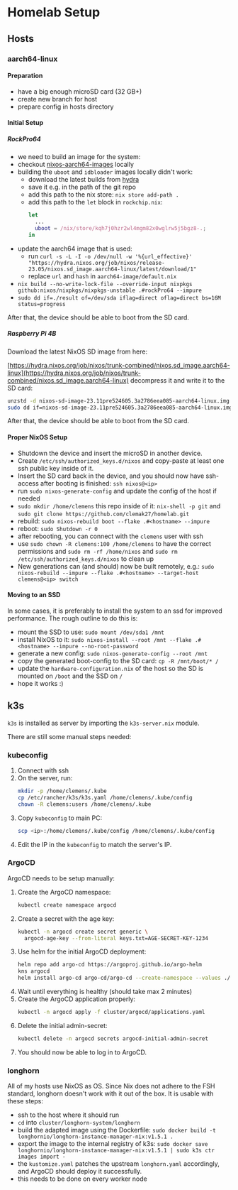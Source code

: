 # Homelab Setup

## Hosts

### aarch64-linux

<!-- markdownlint-disable-next-line -->
#### Preparation

- have a big enough microSD card (32 GB+)
- create new branch for host
- prepare config in hosts directory

#### Initial Setup

<!-- markdownlint-capture -->
<!-- markdownlint-disable MD031 -->

##### RockPro64

- we need to build an image for the system:
- checkout [nixos-aarch64-images](https://github.com/Mic92/nixos-aarch64-images)
  locally
- building the `uboot` and `idbloader` images locally didn't work:
  - download the latest builds from
    [hydra](https://hydra.nixos.org/job/nixpkgs/trunk/ubootRockPro64.aarch64-linux)
  - save it e.g. in the path of the git repo
  - add this path to the nix store: `nix store add-path .`
  - add this path to the `let` block in `rockchip.nix`:
    ```nix
    let
      ...
      uboot = /nix/store/kqh7j0hzr2wl4mgm82x0wglrw5j5bgz8-.;
    in
    ```
- update the aarch64 image that is used:
  - run
    `curl -s -L -I -o /dev/null -w '%{url_effective}' "https://hydra.nixos.org/job/nixos/release-23.05/nixos.sd_image.aarch64-linux/latest/download/1"`
  - replace `url` and `hash` in `aarch64-image/default.nix`
  <!-- markdownlint-disable-next-line -->
- `nix build --no-write-lock-file --override-input nixpkgs github:nixos/nixpkgs/nixpkgs-unstable .#rockPro64 --impure`
- `sudo dd if=./result of=/dev/sda iflag=direct oflag=direct bs=16M status=progress`

After that, the device should be able to boot from the SD card.

##### Raspberry Pi 4B

Download the latest NixOS SD image from here:

[https://hydra.nixos.org/job/nixos/trunk-combined/nixos.sd_image.aarch64-linux](https://hydra.nixos.org/job/nixos/trunk-combined/nixos.sd_image.aarch64-linux)
decompress it and write it to the SD card:

```sh
unzstd -d nixos-sd-image-23.11pre524605.3a2786eea085-aarch64-linux.img.zst
sudo dd if=nixos-sd-image-23.11pre524605.3a2786eea085-aarch64-linux.img of=/dev/sdX bs=4096 conv=fsync status=progress
```

After that, the device should be able to boot from the SD card.

#### Proper NixOS Setup

- Shutdown the device and insert the microSD in another device.
- Create `/etc/ssh/authorized_keys.d/nixos` and copy-paste at least one ssh
  public key inside of it.
- Insert the SD card back in the device, and you should now have ssh-access
  after booting is finished: `ssh nixos@<ip>`
- run `sudo nixos-generate-config` and update the config of the host if needed
- `sudo mkdir /home/clemens` this repo inside of it: `nix-shell -p git` and
  `sudo git clone https://github.com/clemak27/homelab.git`
- rebuild: `sudo nixos-rebuild boot --flake .#<hostname> --impure`
- reboot: `sudo Shutdown -r 0`
- after rebooting, you can connect with the `clemens` user with ssh
- use `sudo chown -R clemens:100 /home/clemens` to have the correct permissions
  and `sudo rm -rf /home/nixos` and `sudo rm /etc/ssh/authorized_keys.d/nixos`
  to clean up
- New generations can (and should) now be built remotely, e.g.:
  <!-- markdownlint-disable-next-line -->
  `sudo nixos-rebuild --impure --flake .#<hostname> --target-host clemens@<ip> switch`

#### Moving to an SSD

In some cases, it is preferably to install the system to an ssd for improved
performance. The rough outline to do this is:

- mount the SSD to use: `sudo mount /dev/sda1 /mnt`
- install NixOS to it:
  `sudo nixos-install --root /mnt --flake .#<hostname> --impure --no-root-password`
- generate a new config: `sudo nixos-generate-config --root /mnt`
- copy the generated boot-config to the SD card: `cp -R /mnt/boot/* /`
- update the `hardware-configuration.nix` of the host so the SD is mounted on
  `/boot` and the SSD on `/`
- hope it works :)

## k3s

`k3s` is installed as server by importing the `k3s-server.nix` module.

There are still some manual steps needed:

### kubeconfig

<!-- markdownlint-capture -->
<!-- markdownlint-disable MD031 -->

1. Connect with ssh
2. On the server, run:
   ```sh
   mkdir -p /home/clemens/.kube
   cp /etc/rancher/k3s/k3s.yaml /home/clemens/.kube/config
   chown -R clemens:users /home/clemens/.kube
   ```
3. Copy `kubeconfig` to main PC:
   ```sh
   scp <ip>:/home/clemens/.kube/config /home/clemens/.kube/config
   ```
4. Edit the IP in the `kubeconfig` to match the server's IP.
<!-- markdownlint-restore -->

### ArgoCD

ArgoCD needs to be setup manually:

<!-- markdownlint-capture -->
<!-- markdownlint-disable MD031 -->

1. Create the ArgoCD namespace:
   ```sh
   kubectl create namespace argocd
   ```
2. Create a secret with the age key:
   ```sh
   kubectl -n argocd create secret generic \
     argocd-age-key --from-literal keys.txt=AGE-SECRET-KEY-1234
   ```
3. Use helm for the initial ArgoCD deployment:
   ```sh
   helm repo add argo-cd https://argoproj.github.io/argo-helm
   kns argocd
   helm install argo-cd argo-cd/argo-cd --create-namespace --values ./cluster/argocd/argocd/values.yaml
   ```
4. Wait until everything is healthy (should take max 2 minutes)
5. Create the ArgoCD application properly:
   <!-- markdownlint-disable-next-line -->
   ```sh
   kubectl -n argocd apply -f cluster/argocd/applications.yaml
   ```
6. Delete the initial admin-secret:
   ```sh
   kubectl delete -n argocd secrets argocd-initial-admin-secret
   ```
7. You should now be able to log in to ArgoCD.

<!-- markdownlint-restore -->

### longhorn

All of my hosts use NixOS as OS. Since Nix does not adhere to the FSH standard,
longhorn doesn't work with it out of the box. It is usable with these steps:

- ssh to the host where it should run
- `cd` into `cluster/longhorn-system/longhorn`
- build the adapted image using the Dockerfile:
  `sudo docker build -t longhornio/longhorn-instance-manager-nix:v1.5.1 .`
- export the image to the internal registry of k3s:
  <!-- markdownlint-disable-next-line MD013 -->
  `sudo docker save longhornio/longhorn-instance-manager-nix:v1.5.1 | sudo k3s ctr images import -`
- the `kustomize.yaml` patches the upstream `longhorn.yaml` accordingly, and
  ArgoCD should deploy it successfully.
- this needs to be done on every worker node
